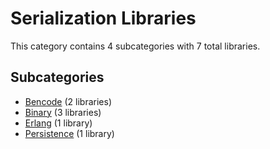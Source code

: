 # Serialization Libraries

This category contains 4 subcategories with 7 total libraries.

## Subcategories

- [Bencode](Bencode.md) (2 libraries)
- [Binary](Binary.md) (3 libraries)
- [Erlang](Erlang.md) (1 library)
- [Persistence](Persistence.md) (1 library)
